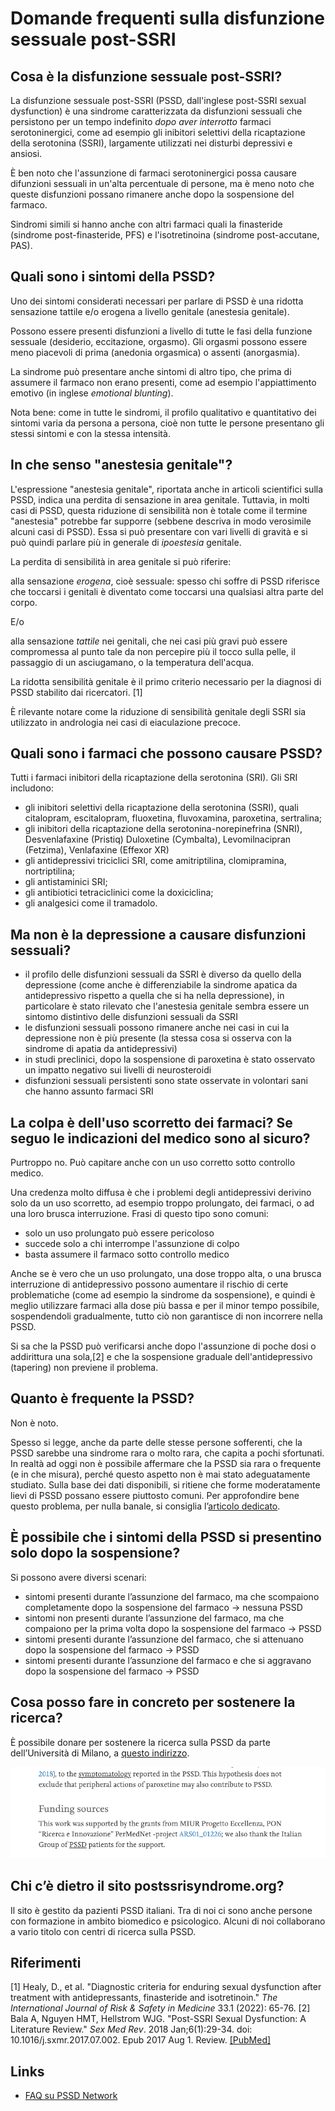 # Domande frequenti sulla disfunzione sessuale post-SSRI

## Cosa è la disfunzione sessuale post-SSRI?

La disfunzione sessuale post-SSRI (PSSD, dall'inglese post-SSRI sexual dysfunction) è una sindrome caratterizzata da disfunzioni sessuali
che persistono per un tempo indefinito *dopo aver interrotto* farmaci serotoninergici, come ad esempio gli inibitori selettivi della ricaptazione della serotonina (SSRI),
largamente utilizzati nei disturbi depressivi e ansiosi.

È ben noto che l'assunzione di farmaci serotoninergici possa causare difunzioni sessuali in un'alta percentuale di persone,
ma è meno noto che queste disfunzioni possano rimanere anche dopo la sospensione del farmaco.

Sindromi simili si hanno anche con altri farmaci quali la finasteride (sindrome post-finasteride, PFS) e l'isotretinoina (sindrome post-accutane, PAS).

## Quali sono i sintomi della PSSD?

Uno dei sintomi considerati necessari per parlare di PSSD è una ridotta sensazione tattile e/o erogena a livello genitale (anestesia genitale).

Possono essere presenti disfunzioni a livello di tutte le fasi della funzione sessuale (desiderio, eccitazione, orgasmo).
Gli orgasmi possono essere meno piacevoli di prima (anedonia orgasmica) o assenti (anorgasmia).

La sindrome può presentare anche sintomi di altro tipo, che prima di assumere il farmaco non erano presenti, come ad esempio l'appiattimento emotivo (in inglese *emotional blunting*).

Nota bene: come in tutte le sindromi, il profilo qualitativo e quantitativo dei sintomi varia da persona a persona, cioè non tutte le persone presentano gli stessi sintomi e con la stessa intensità.

## In che senso "anestesia genitale"?

L'espressione "anestesia genitale", riportata anche in articoli scientifici sulla PSSD, indica una perdita di sensazione in area genitale.
Tuttavia, in molti casi di PSSD, questa riduzione di sensibilità non è totale come il termine "anestesia" potrebbe far supporre (sebbene descriva in modo verosimile alcuni casi di PSSD).
Essa si può presentare con vari livelli di gravità e si può quindi parlare più in generale di *ipoestesia* genitale.

La perdita di sensibilità in area genitale si può riferire:

alla sensazione *erogena*, cioè sessuale: spesso chi soffre di PSSD riferisce che toccarsi i genitali è diventato come toccarsi una qualsiasi altra parte del corpo.

E/o

alla sensazione *tattile* nei genitali, che nei casi più gravi può essere compromessa al punto tale da non percepire più il tocco sulla pelle, il passaggio di un asciugamano, o la temperatura dell'acqua.

La ridotta sensibilità genitale è il primo criterio necessario per la diagnosi di PSSD stabilito dai ricercatori. [1]

È rilevante notare come la riduzione di sensibilità genitale degli SSRI sia utilizzato in andrologia nei casi di eiaculazione precoce.

## Quali sono i farmaci che possono causare PSSD?

Tutti i farmaci inibitori della ricaptazione della serotonina (SRI). Gli SRI includono:

* gli inibitori selettivi della ricaptazione della serotonina (SSRI), quali citalopram, escitalopram, fluoxetina, fluvoxamina, paroxetina, sertralina;
* gli inibitori della ricaptazione della serotonina-norepinefrina (SNRI), Desvenlafaxine (Pristiq) Duloxetine (Cymbalta), Levomilnacipran (Fetzima), Venlafaxine (Effexor XR)
* gli antidepressivi triciclici SRI, come amitriptilina, clomipramina, nortriptilina;
* gli antistaminici SRI;
* gli antibiotici tetraciclinici come la doxiciclina;
* gli analgesici come il tramadolo.

## Ma non è la depressione a causare disfunzioni sessuali?

* il profilo delle disfunzioni sessuali da SSRI è diverso da quello della depressione
(come anche è differenziabile la sindrome apatica da antidepressivo rispetto a quella che si ha nella depressione),
in particolare è stato rilevato che l'anestesia genitale sembra essere un sintomo distintivo delle disfunzioni sessuali da SSRI
* le disfunzioni sessuali possono rimanere anche nei casi in cui la depressione non è più presente (la stessa cosa si osserva con la sindrome di apatia da antidepressivi)
* in studi preclinici, dopo la sospensione di paroxetina è stato osservato un impatto negativo sui livelli di neurosteroidi
* disfunzioni sessuali persistenti sono state osservate in volontari sani che hanno assunto farmaci SRI

## La colpa è dell'uso scorretto dei farmaci? Se seguo le indicazioni del medico sono al sicuro?

Purtroppo no. Può capitare anche con un uso corretto sotto controllo medico.

Una credenza molto diffusa è che i problemi degli antidepressivi derivino solo da un uso scorretto, ad esempio troppo prolungato, dei farmaci, o ad una loro brusca interruzione.
Frasi di questo tipo sono comuni:

* solo un uso prolungato può essere pericoloso
* succede solo a chi interrompe l'assunzione di colpo
* basta assumere il farmaco sotto controllo medico

Anche se è vero che un uso prolungato, una dose troppo alta, o una brusca interruzione di antidepressivo possono aumentare il rischio di certe problematiche
(come ad esempio la sindrome da sospensione),
e quindi è meglio utilizzare farmaci alla dose più bassa e per il minor tempo possibile, sospendendoli gradualmente,
tutto ciò non garantisce di non incorrere nella PSSD.

Si sa che la PSSD può verificarsi anche dopo l'assunzione di poche dosi o addirittura una sola,[2] e che la sospensione graduale dell'antidepressivo (tapering) non previene il problema.

## Quanto è frequente la PSSD?

Non è noto.

Spesso si legge, anche da parte delle stesse persone sofferenti, che la PSSD sarebbe una sindrome rara o molto rara, che capita a pochi sfortunati.
In realtà ad oggi non è possibile affermare che la PSSD sia rara o frequente (e in che misura), perché questo aspetto non è mai stato adeguatamente studiato.
Sulla base dei dati disponibili, si ritiene che forme moderatamente lievi di PSSD possano essere piuttosto comuni.
Per approfondire bene questo problema, per nulla banale, si consiglia l’[articolo dedicato](prevalenza.md).

## È possibile che i sintomi della PSSD si presentino solo dopo la sospensione?

Si possono avere diversi scenari:

* sintomi presenti durante l’assunzione del farmaco, ma che scompaiono completamente dopo la sospensione del farmaco → nessuna PSSD
* sintomi non presenti durante l’assunzione del farmaco, ma che compaiono per la prima volta dopo la sospensione del farmaco → PSSD
* sintomi presenti durante l’assunzione del farmaco, che si attenuano dopo la sospensione del farmaco → PSSD
* sintomi presenti durante l’assunzione del farmaco e che si aggravano dopo la sospensione del farmaco → PSSD

## Cosa posso fare in concreto per sostenere la ricerca?

È possibile donare per sostenere la ricerca sulla PSSD da parte dell’Università di Milano, a [questo indirizzo](https://www.gofundme.com/f/27l8qmes5c).

![](../img/funding-sources.png)

## Chi c’è dietro il sito postssrisyndrome.org?

Il sito è gestito da pazienti PSSD italiani.
Tra di noi ci sono anche persone con formazione in ambito biomedico e psicologico.
Alcuni di noi collaborano a vario titolo con centri di ricerca sulla PSSD.

## Riferimenti

[1]	Healy, D., et al. "Diagnostic criteria for enduring sexual dysfunction after treatment with antidepressants, finasteride and isotretinoin." *The International Journal of Risk & Safety in Medicine* 33.1 (2022): 65-76.
[2] Bala A, Nguyen HMT, Hellstrom WJG. "Post-SSRI Sexual Dysfunction: A Literature Review."
*Sex Med Rev*. 2018 Jan;6(1):29-34. doi: 10.1016/j.sxmr.2017.07.002. Epub 2017 Aug 1. Review.
[[PubMed]](https://pubmed.ncbi.nlm.nih.gov/28778697)

## Links

* [FAQ su PSSD Network](https://www.pssdnetwork.org/faq)
